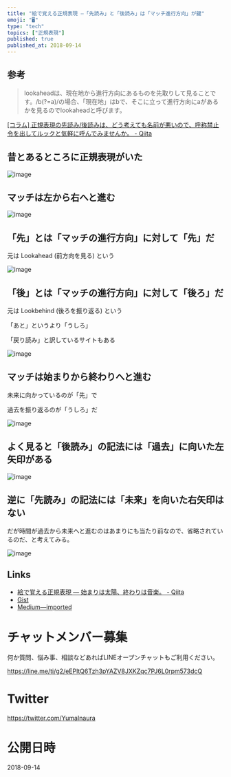 ```yaml
---
title: "絵で覚える正規表現 —「先読み」と「後読み」は「マッチ進行方向」が鍵"
emoji: "🖥"
type: "tech"
topics: ["正規表現"]
published: true
published_at: 2018-09-14
---
```


## 参考

>lookaheadは、現在地から進行方向にあるものを先取りして見ることです。/b(?=a)/の場合、「現在地」はbで、そこに立って進行方向にaがあるかを見るのでlookaheadと呼びます。

[[コラム] 正規表現の先読み/後読みは、どう考えても名前が悪いので、呼称禁止令を出してルックと気軽に呼んでみませんか。 - Qiita](https://qiita.com/mochizukikotaro/items/84f3ab2740b8efbe0dc6#comment-9073b5e77e0e237412fa)


## 昔とあるところに正規表現がいた

![image](https://user-images.githubusercontent.com/13635059/45459035-793b2580-b731-11e8-8633-4a698d4d34a8.png)

## マッチは左から右へと進む

![image](https://user-images.githubusercontent.com/13635059/45459040-7dffd980-b731-11e8-8206-ba059406b34d.png)

## 「先」とは「マッチの進行方向」に対して「先」だ

元は Lookahead (前方向を見る) という

![image](https://user-images.githubusercontent.com/13635059/45459041-7fc99d00-b731-11e8-9171-e11150133246.png)

## 「後」とは「マッチの進行方向」に対して「後ろ」だ

元は Lookbehind (後ろを振り返る) という

「あと」というより「うしろ」

「戻り読み」と訳しているサイトもある

![image](https://user-images.githubusercontent.com/13635059/45459042-81936080-b731-11e8-843e-061b3bd187af.png)

## マッチは始まりから終わりへと進む

未来に向かっているのが「先」で

過去を振り返るのが「うしろ」だ

![image](https://user-images.githubusercontent.com/13635059/45459053-8eb04f80-b731-11e8-8f5d-10d9bcdbf3bd.png)


## よく見ると「後読み」の記法には「過去」に向いた左矢印がある


![image](https://user-images.githubusercontent.com/13635059/45520778-e3b59980-b7f5-11e8-9ee6-823e6b3f6d08.png)


## 逆に「先読み」の記法には「未来」を向いた右矢印はない

だが時間が過去から未来へと進むのはあまりにも当たり前なので、省略されているのだ、と考えてみる。

![image](https://user-images.githubusercontent.com/13635059/45520759-d8fb0480-b7f5-11e8-888b-38e2da4f0cae.png)

## Links

- [絵で覚える正規表現 — 始まりは太陽、終わりは音楽。 - Qiita](https://qiita.com/YumaInaura/items/201c515d3379b5e72e8d)
- [Gist](https://gist.github.com/YumaInaura/da4c4451ca49faab83860377cc81ef98)
- [Medium—imported](https://medium.com/supersonic-generation/regex-how-to-remember-lookahead-and-lookbehind-bf2f47308753)








<!-- Update From Qiita API -->

# チャットメンバー募集


何か質問、悩み事、相談などあればLINEオープンチャットもご利用ください。

https://line.me/ti/g2/eEPltQ6Tzh3pYAZV8JXKZqc7PJ6L0rpm573dcQ





# Twitter


https://twitter.com/YumaInaura


<!-- Update From Qiita API -->



# 公開日時

2018-09-14
